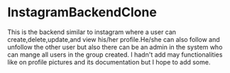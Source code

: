 # InstagramBackendClone
This is the backend similar to instagram where a user can create,delete,update,and view his/her profile.He/she can also follow and unfollow the other user but also there can be an admin in the system who can mange all users in the group created. I hadn't add may functionalities like on profile pictures and its documentation but I hope to add some.
